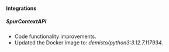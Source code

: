 #### Integrations

##### SpurContextAPI
- Code functionality improvements.
- Updated the Docker image to: *demisto/python3:3.12.7.117934*.